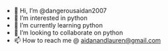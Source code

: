 - 👋 Hi, I’m @dangerousaidan2007
- 👀 I’m interested in python
- 🌱 I’m currently learning python
- 💞️ I’m looking to collaborate on python
- 📫 How to reach me @ aidanandlauren@gmail.com

<!---
dangerousaidan2007/dangerousaidan2007 is a ✨ special ✨ repository because its `README.md` (this file) appears on your GitHub profile.
You can click the Preview link to take a look at your changes.
--->
